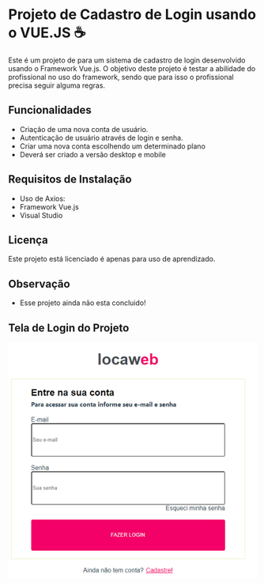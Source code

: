 # Projeto de Cadastro de Login usando o VUE.JS ☕

Este é um projeto de para um sistema de cadastro de login desenvolvido usando o Framework Vue.js. O objetivo deste projeto é testar a abilidade do profissional no uso do framework, sendo que para isso o profissional precisa seguir alguma regras.

## Funcionalidades

- Criação de uma nova conta de usuário.
- Autenticação de usuário através de login e senha.
- Criar uma nova conta escolhendo um determinado plano
- Deverá ser criado a versão desktop e mobile

## Requisitos de Instalação

- Uso de Axios: 
- Framework Vue.js
- Visual Studio


## Licença
Este projeto está licenciado é apenas para uso de aprendizado.

## Observação
 - Esse projeto ainda não esta concluido!

## Tela de Login do Projeto

<img src="https://github.com/monicacosta-dev/cadastro_vue/blob/main/public/img/LogonTela.png"/>
